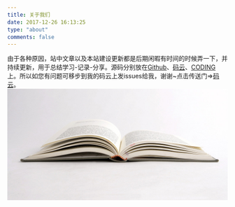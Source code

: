 ```yaml
---
title: 关于我们
date: 2017-12-26 16:13:25
type: "about"
comments: false
---
```

 由于各种原因，站中文章以及本站建设更新都是后期闲暇有时间的时候弄一下，并持续更新，用于总结学习-记录-分享。源码分别放在[Github](https://github.com/CJCSDN/)、[码云](https://gitee.com/CJCSDN)、[CODING](https://coding.net/)上。所以如您有问题可移步到我的码云上发issues给我，谢谢~点击传送门=>[码云](https://gitee.com/CJCSDN)。 
![Book](../uploads/photos-1.jpg)
